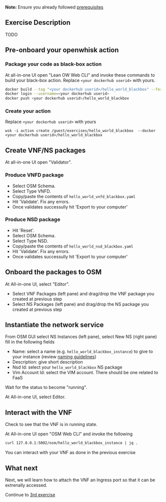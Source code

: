 
**Note:** Ensure you already followed [prerequisites](../prerequisites.md)

## Exercise Description

TODO

## Pre-onboard your openwhisk action

### Package your code as black-box action

At all-in-one UI open "Lean OW Web CLI" and invoke these commands to build your black-box action. Replace `<your dockerhub userid>` with yours.

```bash
docker build --tag "<your dockerhub userid>/hello_world_blackbox" --force-rm=true .
docker login --username=<your dockerhub userid>
docker push <your dockerhub userid>/hello_world_blackbox
```

### Create your action

Replace `<your dockerhub userid>` with yours

```
wsk -i action create /guest/exercises/hello_world_blackbox  --docker <your dockerhub userid>/hello_world_blackbox
```

## Create VNF/NS packages

At all-in-one UI open "Validator".

### Produce VNFD package

* Select OSM Schema.
* Select Type VNFD.
* Copy/paste the contents of `hello_world_vnfd_blackbox.yaml`
* Hit 'Validate'. Fix any errors.
* Once validates successully hit 'Export to your computer'


### Produce NSD package

* Hit 'Reset'.
* Select OSM Schema.
* Select Type NSD.
* Copy/paste the contents of `hello_world_nsd_blackbox.yaml`
* Hit 'Validate'. Fix any errors.
* Once validates successully hit 'Export to your computer'



## Onboard the packages to OSM

At All-in-one UI, select "Editor".

* Select VNF Packages (left pane) and drag/drop the VNF package you created at previous step
* Select NS  Packages (left pane) and drag/drop the NS package you created at previous step



## Instantiate the network service

From OSM GUI select NS Instances (left pane), select New NS (right pane) fill in the following fields

* Name:           select a name (e.g. `hello_world_blackbox_instance`) to give to your instance (review [naming guidelines](../GUIDELINES.md))
* Description:    give short description
* Nsd Id:         select your `hello_world_blackbox` NS package
* Vim Account Id: select the VIM account. There should be one related to FaaS

Wait for the status to become "running".

At All-in-one UI, select Editor.



## Interact with the VNF

Check to see that the VNF is in running state.

At All-in-one UI open "OSM Web CLI" and invoke the following

```bash
curl 127.0.0.1:5002/osm/hello_world_blackbox_instance | jq . 
```

You can interact with your VNF as done in the previous exercise


## What next

Next, we will learn how to attach the VNF an Ingress port so that it can be extrenally accessed.

Continue to [3rd exercise](../exercise3)
